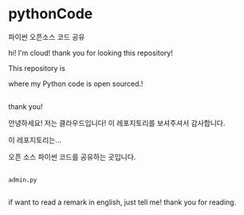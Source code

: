 # pythonCode
파이썬 오픈소스 코드 공유




hi! l'm cloud! thank you for looking this repository!

This repository is 

where my Python code is open sourced.!
##
##
##
##

thank you!

안녕하세요! 저는 클라우드입니다! 이 레포지토리를 보셔주셔서 감사합니다.

이 레포지토리는...

오픈 소스 파이썬 코드를 공유하는 곳입니다.

##
    admin.py
##




if want to read a remark in english, just tell me! thank you for reading.
